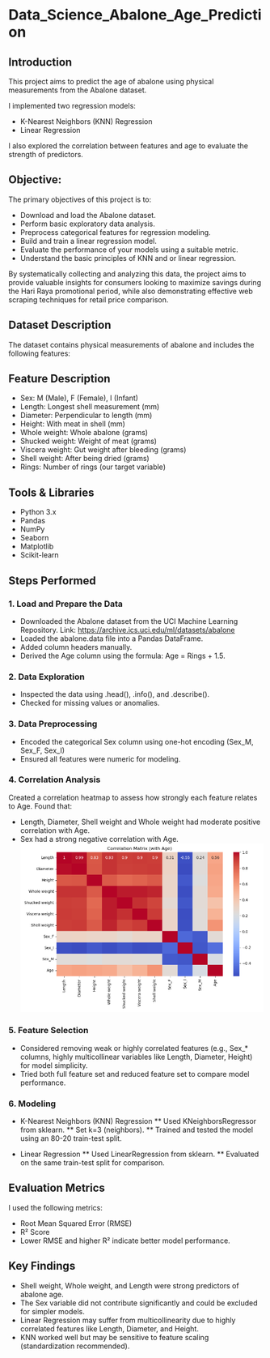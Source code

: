 # Data_Science_Abalone_Age_Prediction

## Introduction
This project aims to predict the age of abalone using physical measurements from the Abalone dataset. 

I implemented two regression models:
  * K-Nearest Neighbors (KNN) Regression
  * Linear Regression

I also explored the correlation between features and age to evaluate the strength of predictors.
  
## Objective:
The primary objectives of this project is to:
  * Download and load the Abalone dataset.
  * Perform basic exploratory data analysis.
  * Preprocess categorical features for regression modeling.
  * Build and train a linear regression model.
  * Evaluate the performance of your models using a suitable metric.
  * Understand the basic principles of KNN and or linear regression.

By systematically collecting and analyzing this data, the project aims to provide valuable insights for consumers looking to maximize savings during the Hari Raya promotional period, while also demonstrating effective web scraping techniques for retail price comparison.

## Dataset Description
The dataset contains physical measurements of abalone and includes the following features:

## Feature	Description
  * Sex: M (Male), F (Female), I (Infant)
  * Length: Longest shell measurement (mm)
  * Diameter: Perpendicular to length (mm)
  * Height: With meat in shell (mm)
  * Whole weight: Whole abalone (grams)
  * Shucked weight: Weight of meat (grams)
  * Viscera weight: Gut weight after bleeding (grams)
  * Shell weight: After being dried (grams)
  * Rings: Number of rings (our target variable)

## Tools & Libraries
  * Python 3.x
  * Pandas
  * NumPy
  * Seaborn
  * Matplotlib
  * Scikit-learn

## Steps Performed
### 1. Load and Prepare the Data
* Downloaded the Abalone dataset from the UCI Machine Learning
Repository. Link: https://archive.ics.uci.edu/ml/datasets/abalone
* Loaded the abalone.data file into a Pandas DataFrame.
* Added column headers manually.
* Derived the Age column using the formula: Age = Rings + 1.5.

### 2. Data Exploration
* Inspected the data using .head(), .info(), and .describe().
* Checked for missing values or anomalies.

### 3. Data Preprocessing
* Encoded the categorical Sex column using one-hot encoding (Sex_M, Sex_F, Sex_I)
* Ensured all features were numeric for modeling.

### 4. Correlation Analysis
Created a correlation heatmap to assess how strongly each feature relates to Age.
Found that:
* Length, Diameter, Shell weight and Whole weight had moderate positive correlation with Age.
* Sex had a strong negative correlation with Age.
![VKS - Correlation Analysis](/Data/Correlation_heatmap.png)

### 5. Feature Selection
* Considered removing weak or highly correlated features (e.g., Sex_* columns, highly multicollinear variables like Length, Diameter, Height) for model simplicity.
* Tried both full feature set and reduced feature set to compare model performance.

### 6. Modeling
* K-Nearest Neighbors (KNN) Regression
  ** Used KNeighborsRegressor from sklearn.
  ** Set k=3 (neighbors).
  ** Trained and tested the model using an 80-20 train-test split.

* Linear Regression
  ** Used LinearRegression from sklearn.
  ** Evaluated on the same train-test split for comparison.

## Evaluation Metrics
  I used the following metrics:
  * Root Mean Squared Error (RMSE)
  * R² Score
  * Lower RMSE and higher R² indicate better model performance.

## Key Findings
* Shell weight, Whole weight, and Length were strong predictors of abalone age.
* The Sex variable did not contribute significantly and could be excluded for simpler models.
* Linear Regression may suffer from multicollinearity due to highly correlated features like Length, Diameter, and Height.
* KNN worked well but may be sensitive to feature scaling (standardization recommended).

